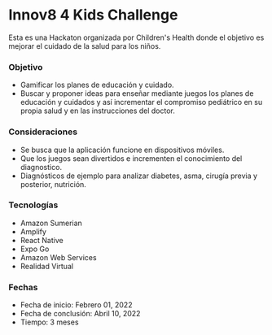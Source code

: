 # Innov8 4 Kids Challenge
Esta es una Hackaton organizada por Children's Health donde el objetivo es mejorar el cuidado de la salud para los niños.

### Objetivo

- Gamificar los planes de educación y cuidado.
- Buscar y proponer ideas para enseñar mediante juegos los planes de educación y cuidados y así incrementar el compromiso pediátrico en su propia salud y en las instrucciones del doctor.

### Consideraciones

- Se busca que la aplicación funcione en dispositivos móviles.
- Que los juegos sean divertidos e incrementen el conocimiento del diagnostico.
- Diagnósticos de ejemplo para analizar diabetes, asma, cirugía previa y posterior, nutrición.

### Tecnologías

- Amazon Sumerian
- Amplify
- React Native
- Expo Go
- Amazon Web Services
- Realidad Virtual

### Fechas

- Fecha de inicio: Febrero 01, 2022
- Fecha de conclusión: Abril 10, 2022
- Tiempo: 3 meses
